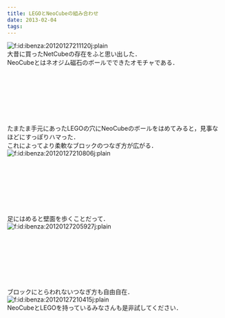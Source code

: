 ```yaml
---
title: LEGOとNeoCubeの組み合わせ
date: 2013-02-04
tags: 
---
```


<span itemscope itemtype="http://schema.org/Photograph"><img src="http://cdn-ak.f.st-hatena.com/images/fotolife/i/ibenza/20120127/20120127211120.jpg" alt="f:id:ibenza:20120127211120j:plain" title="f:id:ibenza:20120127211120j:plain" class="hatena-fotolife" itemprop="image"></span><br />
大昔に買ったNetCubeの存在をふと思い出した．<br />
NeoCubeとはネオジム磁石のボールでできたオモチャである．

<br /><br /><br /><br /><br /><br /><br />たまたま手元にあったLEGOの穴にNeoCubeのボールをはめてみると，見事なほどにすっぽりハマった．<br />
これによってより柔軟なブロックのつなぎ方が広がる．<br /><span itemscope itemtype="http://schema.org/Photograph"><img src="http://cdn-ak.f.st-hatena.com/images/fotolife/i/ibenza/20120127/20120127210806.jpg" alt="f:id:ibenza:20120127210806j:plain" title="f:id:ibenza:20120127210806j:plain" class="hatena-fotolife" itemprop="image"></span>

<br /><br /><br /><br /><br /><br /><br />足にはめると壁面を歩くことだって．<br /><span itemscope itemtype="http://schema.org/Photograph"><img src="http://cdn-ak.f.st-hatena.com/images/fotolife/i/ibenza/20120127/20120127205927.jpg" alt="f:id:ibenza:20120127205927j:plain" title="f:id:ibenza:20120127205927j:plain" class="hatena-fotolife" itemprop="image"></span>

<br /><br /><br /><br /><br /><br /><br />ブロックにとらわれないつなぎ方も自由自在．<br /><span itemscope itemtype="http://schema.org/Photograph"><img src="http://cdn-ak.f.st-hatena.com/images/fotolife/i/ibenza/20120127/20120127210415.jpg" alt="f:id:ibenza:20120127210415j:plain" title="f:id:ibenza:20120127210415j:plain" class="hatena-fotolife" itemprop="image"></span><br />
NeoCubeとLEGOを持っているみなさんも是非試してください．

